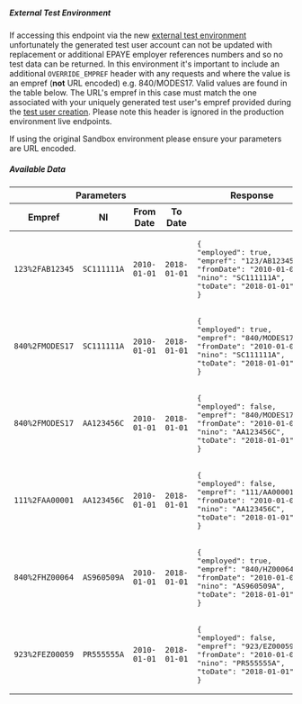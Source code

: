 ##### External Test Environment

If accessing this endpoint via the new [external test environment](https://test-developer.service.hmrc.gov.uk/api-documentation) unfortunately
the generated test user account can not be updated with replacement or additional
EPAYE employer references numbers and so no test data can be returned. In this
environment it's important to include an additional
<code style="code--slim">OVERRIDE_EMPREF</code> header with any requests and where the value is an empref (**not** URL encoded) e.g. 840/MODES17. Valid values are found in the table below. The URL's empref in this case must match the one associated with your uniquely generated test user's empref provided during the
[test user creation](https://test-developer.service.hmrc.gov.uk/api-test-user). Please note this header is ignored in the production environment live endpoints.

If using the original Sandbox environment please ensure your parameters are URL encoded.

##### Available Data
<table>
    <thead>
        <tr>
            <th style="width:63%" colspan="4">Parameters</th>
            <th style="width:37%">Response</th>
        </tr>
        <tr>
            <th style="width:20%">Empref</th>
            <th style="width:25%">NI</th>
            <th style="width:22.5%">From Date</th>
            <th style="width:22.5%">To Date</th>
            <th>&nbsp;</th>
        </tr>
    </thead>
    <tbody>
    <tr>
      <td><code class='code--slim'>123%2FAB12345</code></td>
      <td><code class='code--slim'>SC111111A</code></td>
      <td><code class='code--slim'>2010-01-01</code></td>
      <td><code class='code--slim'>2018-01-01</code></td>
      <td><pre class='code--block'>
{
"employed": true,
"empref": "123/AB12345",
"fromDate": "2010-01-01",
"nino": "SC111111A",
"toDate": "2018-01-01"
}
</pre>
      </td>
    </tr>
    <tr>
      <td><code class='code--slim'>840%2FMODES17</code></td>
      <td><code class='code--slim'>SC111111A</code></td>
      <td><code class='code--slim'>2010-01-01</code></td>
      <td><code class='code--slim'>2018-01-01</code></td>
      <td><pre class='code--block'>
{
"employed": true,
"empref": "840/MODES17",
"fromDate": "2010-01-01",
"nino": "SC111111A",
"toDate": "2018-01-01"
}
</pre>
      </td>
    </tr>
    <tr>
      <td><code class='code--slim'>840%2FMODES17</code></td>
      <td><code class='code--slim'>AA123456C</code></td>
      <td><code class='code--slim'>2010-01-01</code></td>
      <td><code class='code--slim'>2018-01-01</code></td>
      <td><pre class='code--block'>
{
"employed": false,
"empref": "840/MODES17",
"fromDate": "2010-01-01",
"nino": "AA123456C",
"toDate": "2018-01-01"
}
</pre>
      </td>
    </tr>
    <tr>
      <td><code class='code--slim'>111%2FAA00001</code></td>
      <td><code class='code--slim'>AA123456C</code></td>
      <td><code class='code--slim'>2010-01-01</code></td>
      <td><code class='code--slim'>2018-01-01</code></td>
      <td><pre class='code--block'>
{
"employed": false,
"empref": "111/AA00001",
"fromDate": "2010-01-01",
"nino": "AA123456C",
"toDate": "2018-01-01"
}
</pre>
      </td>
    </tr>
    <tr>
      <td><code class='code--slim'>840%2FHZ00064</code></td>
      <td><code class='code--slim'>AS960509A</code></td>
      <td><code class='code--slim'>2010-01-01</code></td>
      <td><code class='code--slim'>2018-01-01</code></td>
      <td><pre class='code--block'>
{
"employed": true,
"empref": "840/HZ00064",
"fromDate": "2010-01-01",
"nino": "AS960509A",
"toDate": "2018-01-01"
}
</pre>
      </td>
    </tr>
    <tr>
      <td><code class='code--slim'>923%2FEZ00059</code></td>
      <td><code class='code--slim'>PR555555A</code></td>
      <td><code class='code--slim'>2010-01-01</code></td>
      <td><code class='code--slim'>2018-01-01</code></td>
      <td><pre class='code--block'>
{
"employed": false,
"empref": "923/EZ00059",
"fromDate": "2010-01-01",
"nino": "PR555555A",
"toDate": "2018-01-01"
}
</pre>
      </td>
    </tr>
    </tbody>
</table>
